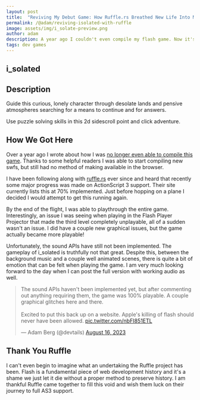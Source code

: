 ```yaml
---
layout: post
title:  "Reviving My Debut Game: How Ruffle.rs Breathed New Life Into My First Gaming Creation"
permalink: /@adam/reviving-isolated-with-ruffle
image: assets/img/i_solate-preview.png
author: adam
description: A year ago I couldn't even compile my flash game. Now it's available to play online thanks to ruffle.rs
tags: dev games
---
```


## i_solated

<div id="swf-container"></div>

<script src="https://unpkg.com/@ruffle-rs/ruffle"></script>
<script>
    window.RufflePlayer = window.RufflePlayer || {};
    window.addEventListener("load", (event) => {
        const ruffle = window.RufflePlayer.newest();
        const player = ruffle.createPlayer();
        player.style.width = "100%";
        player.style.minHeight = "555px";
        const container = document.getElementById("swf-container");
        container.appendChild(player);
        player.load("/assets/swf/i_solated-2023-08-26.swf");
    });
</script>

## Description

Guide this curious, lonely character through desolate lands and pensive atmospheres searching for a means to continue and for answers.

Use puzzle solving skills in this 2d sidescroll point and click adventure.

## How We Got Here

Over a year ago I wrote about how I was [no longer even able to compile this game](/i-can-no-longer-compile-my-first-flash-game).  Thanks to some helpful readers I was able to start compiling new swfs, but still had no method of making available in the browser. 

I have been following along with [ruffle.rs](https://ruffle.rs/) ever since and heard that recently some major progress was made on ActionScript 3 support.  Their site currently lists this at 70% implemented.  Just before hopping on a plane I decided I would attempt to get this running again.

By the end of the flight, I was able to playthrough the entire game. Interestingly, an issue I was seeing when playing in the Flash Player Projector that made the third level completely unplayable, all of a sudden wasn't an issue. I did have a couple new graphical issues, but the game actually became more playable!

Unfortunately, the sound APIs have still not been implemented.  The gameplay of i_solated is truthfully not that great.  Despite this, between the background music and a couple well animated scenes, there is quite a bit of emotion that can be felt when playing the game.  I am very much looking forward to the day when I can post the full version with working audio as well.

<blockquote class="twitter-tweet"><p lang="en" dir="ltr">The sound APIs haven&#39;t been implemented yet, but after commenting out anything requiring them, the game was 100% playable. A couple graphical glitches here and there.<br><br>Excited to put this back up on a website. Apple&#39;s killing of flash should never have been allowed. <a href="https://t.co/nbFI851ETL">pic.twitter.com/nbFI851ETL</a></p>&mdash; Adam Berg (@devtails) <a href="https://twitter.com/devtails/status/1691805194051564028?ref_src=twsrc%5Etfw">August 16, 2023</a></blockquote> 

<script async src="https://platform.twitter.com/widgets.js" charset="utf-8"></script>

## Thank You Ruffle

I can't even begin to imagine what an undertaking the Ruffle project has been.  Flash is a fundamental piece of web development history and it's a shame we just let it die without a proper method to preserve history.  I am thankful Ruffle came together to fill this void and wish them luck on their journey to full AS3 support.

